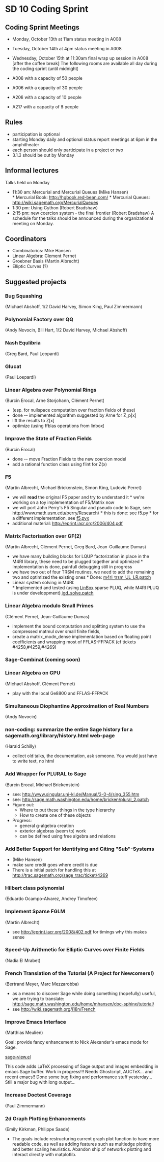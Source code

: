 

# SD 10 Coding Sprint


## Coding Sprint Meetings

* Monday, October 13th at 11am status meeting in A008 
* Tuesday, October 14th at 4pm status meeting in A008  
* Wednesday, October 15th at 11:30am final wrap up session in A008 [after the coffee break] 
The following rooms are available all day during the coding sprint (until midnight) 

* A008 with a capacity of 50 people 
* A006 with a capacity of 30 people 
* A208 with a capacity of 10 people 
* A217 with a capacity of 8 people 

## Rules

* participation is optional 
* starting Monday daily and optional status report meetings at 6pm in the amphitheater 
* each person should only participate in a project or two 
* 3.1.3 should be out by Monday 

## Informal lectures

Talks held on Monday 

* 11:30 am: Mercurial and Mercurial Queues (Mike Hansen)  
      * Mercurial Book: <a href="http://hgbook.red-bean.com/">http://hgbook.red-bean.com/</a> 
      * Mercurial Queues: <a href="http://wiki.sagemath.org/MercurialQueues">http://wiki.sagemath.org/MercurialQueues</a> 
* 1:30 pm: Using Cython (Robert Bradshaw) 
* 2:15 pm: new coercion system - the final frontier (Robert Bradshaw) 
A schedule for the talks should be announced during the organizational meeting on Monday. 


## Coordinators

* Combinatorics: Mike Hansen 
* Linear Algebra: Clement Pernet 
* Groebner Basis (Martin Albrecht) 
* Elliptic Curves (?) 

## Suggested projects


### Bug Squashing

(Michael Abshoff, 1/2 David Harvey, Simon King, Paul Zimmermann)  


### Polynomial Factory over QQ

(Andy Novocin, Bill Hart, 1/2 David Harvey, Michael Abshoff) 


### Nash Equlibria

(Greg Bard, Paul Leopardi) 


### Glucat

(Paul Loepardi) 


### Linear Algebra over Polynomial Rings

(Burcin Erocal, Arne Storjohann, Clément Pernet) 

* (esp. for nullspace computation over fraction fields of these) 
* done -- implemented algorithm suggested by Arne for Z_p[x] 
* lift the results to Z[x] 
* optimize (using ffblas operations from linbox) 

### Improve the State of Fraction Fields

(Burcin Erocal) 

* done -- move Fraction Fields to the new coercion model 
* add a rational function class using flint for Z(x) 

### F5

(Martin Albrecht, Michael Brickenstein, Simon King, Ludovic Perret) 

* we will **read** the original F5 paper and try to understand it 
      * we're working on a toy implementation of F5/Matrix now 
* we will port John Perry's F5 Singular and pseudo code to Sage, see: <a href="http://www.math.usm.edu/perry/Research/">http://www.math.usm.edu/perry/Research/</a> 
      * this is done: see <a href="days10/CodingSprint/f5.py">f5.py</a> 
      * for a different implementation, see <a href="days10/CodingSprint/f5.pyx">f5.pyx</a> 
* additional material: <a href="http://eprint.iacr.org/2006/404.pdf">http://eprint.iacr.org/2006/404.pdf</a> 

### Matrix Factorisation over GF(2)

(Martin Albrecht, Clément Pernet, Greg Bard, Jean-Guillaume Dumas) 

* we have many building blocks for LQUP factorization in place in the M4RI library, these need to be plugged together and optimized 
      * Implementation is done, painfull debugging still in progress 
* we have two out of four TRSM routines, we need to add the remaining two and optimized the existing ones 
      * Done: <a href="days10/CodingSprint/m4ri_trsm_UL_LR.patch">m4ri_trsm_UL_LR.patch</a> 
* Linear system solving in M4RI:  
      * Implemented and tested (using <a href="/LinBox">LinBox</a> sparse PLUQ, while M4RI PLUQ is under developpment).<a href="days10/CodingSprint/jgd_solve.patch">jgd_solve.patch</a> 

### Linear Algebra modulo Small Primes

(Clément Pernet, Jean-Guillaume Dumas) 

   * implement the bound computation and splitting system to use the compressed matmul over small finite fields, 
   * create a matrix_modn_dense implementation based on floating point coefficients and wrapping most of FFLAS-FFPACK (cf tickets #4258,#4259,#4269) 

### Sage-Combinat (coming soon)


### Linear Algebra on GPU

(Michael Abshoff, Clément Pernet) 

* play with the local Ge8800 and FFLAS-FFPACK 

### Simultaneous Diophantine Approximation of Real Numbers

(Andy Novocin) 


### non-coding: summarize the entire Sage history for a sagemath.org/library/history.html web-page

(Harald Schilly) 

* collect old talks, the documentation, ask someone. You would just have to write text, no html 

### Add Wrapper for PLURAL to Sage

(Burcin Erocal, Michael Brickenstein) 

* see: <a href="http://www.singular.uni-kl.de/Manual/3-0-4/sing_355.htm">http://www.singular.uni-kl.de/Manual/3-0-4/sing_355.htm</a> 
* see: <a href="http://sage.math.washington.edu/home/bricken/plural_2.patch">http://sage.math.washington.edu/home/bricken/plural_2.patch</a> 
* Figure out: 
   * Where to put these things in the type hierarchy 
   * How to create one of these objects 
* Progress: 
   * general g-algebra creation 
   * exterior algebras (seem to) work 
   * can be defined using free algebra and relations 

### Add Better Support for Identifying and Citing "Sub"-Systems

* (Mike Hansen) 
* make sure credit goes where credit is due 
* There is a initial patch for handling this at <a href="http://trac.sagemath.org/sage_trac/ticket/4269">http://trac.sagemath.org/sage_trac/ticket/4269</a> 

### Hilbert class polynomial

(Eduardo Ocampo-Alvarez, Andrey Timofeev) 


### Implement Sparse FGLM

(Martin Albrecht) 

* see <a href="http://eprint.iacr.org/2008/402.pdf">http://eprint.iacr.org/2008/402.pdf</a> for timings why this makes sense 

### Speed-Up Arithmetic for Elliptic Curves over Finite Fields

(Nadia El Mrabet) 


### French Translation of the Tutorial (A Project for Newcomers!)

(Bertrand Meyer, Marc Mezzarobba) 

* as a means to discover Sage while doing something (hopefully) useful, we are trying to translate: <a href="http://sage.math.washington.edu/home/mhansen/doc-sphinx/tutorial/">http://sage.math.washington.edu/home/mhansen/doc-sphinx/tutorial/</a> 
* see <a href="http://wiki.sagemath.org/i18n/French">http://wiki.sagemath.org/i18n/French</a> 

### Improve Emacs Interface

(Matthias Meulien) 

Goal: provide fancy enhancement to Nick Alexander's emacs mode for Sage.  

<a href="days10/CodingSprint/sage-view.el">sage-view.el</a> 

This code adds LaTeX processing of Sage output and images embedding in emacs Sage buffer. Work in progress!!! Needs Ghostcript, AUCTeX... and recent emacs!! Done some bug fixing and performance stuff yesterday... Still a major bug with long output... 


### Increase Doctest Coverage

(Paul Zimmermann) 


### 2d Graph Plotting Enhancements

(Emily Kirkman, Philippe Saade) 

* The goals include restructuring current graph plot function to have more readable code, as well as adding features such as multiedge plotting and better scaling heuristics.  Abandon ship of networkx plotting and interact directly with matplotlib. 